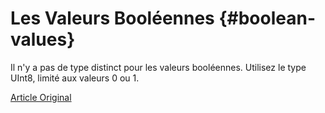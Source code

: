 # Les Valeurs Booléennes {#boolean-values}

Il n'y a pas de type distinct pour les valeurs booléennes. Utilisez le type UInt8, limité aux valeurs 0 ou 1.

[Article Original](https://clickhouse.tech/docs/en/data_types/boolean/) <!--hide-->
